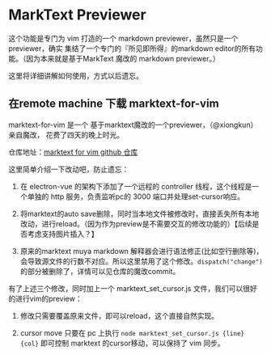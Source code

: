 # MarkText Previewer

这个功能是专门为 vim 打造的一个 markdown previewer，虽然只是一个previewer，确实
集结了一个专门的『所见即所得』的markdown editor的所有功能。（因为本来就是基于MarkText
魔改的 markdown previewer。）

这里将详细讲解如何使用，方式以后遗忘。

## 在remote machine 下载 marktext-for-vim 

marktext-for-vim 是一个 基于marktext魔改的一个previewer，（@xiongkun）亲自魔改，
花费了四天的晚上时光。

仓库地址：[marktext for vim github 仓库](https://github.com/2742195759/marktext-for-vim)

这里简单介绍一下改动吧，防止遗忘：

1. 在 electron-vue 的架构下添加了一个远程的 controller 线程，这个线程是一个单独的 http 服务，负责监听pc的 3000 端口并处理set-cursor响应。

2. 将marktext的auto save删除，同时当本地文件被修改时，直接丢失所有本地改动，进行reload。（因为作为preview是不需要交互的修改功能的）【后续是否考虑支持图片插入？】

3. 原来的marktext muya markdown 解释器会进行语法修正(比如空行删除等)，会导致源文件的行数不对应。所以这里禁用了这个修改。`dispatch("change")` 的部分被删除了，详情可以见仓库的魔改commit。


有了上述三个修改，同时加上一个 marktext_set_cursor.js 文件，我们可以很好的进行vim的preview：

1. 修改只需要覆盖原来文件，即可以reload，这个直接自然实现。

2. cursor move 只要在 pc 上执行 `node marktext_set_cursor.js {line} {col}` 即可控制 marktext 的cursor移动，可以保持了 vim 同步。


